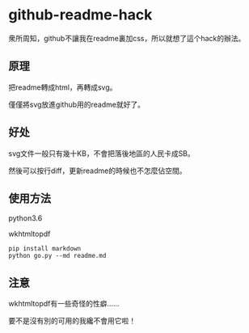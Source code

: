# github-readme-hack

衆所周知，github不讓我在readme裏加css，所以就想了這个hack的辦法。

## 原理

把readme轉成html，再轉成svg。

僅僅將svg放進github用的readme就好了。

## 好处

svg文件一般只有幾十KB，不會把落後地區的人民卡成SB。

然後可以按行diff，更新readme的時候也不怎麼佔空間。

## 使用方法

python3.6

wkhtmltopdf

```
pip install markdown
python go.py --md readme.md
```

## 注意

wkhtmltopdf有一些奇怪的性癖……

要不是沒有別的可用的我纔不會用它啦！

